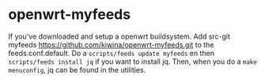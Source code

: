 # openwrt-myfeeds

If you've downloaded and setup a openwrt buildsystem. Add src-git myfeeds https://github.com/kiwina/openwrt-myfeeds.git to the feeds.conf.default. Do a `scripts/feeds update myfeeds` en then `scripts/feeds install jq` if you want to install jq. Then, when you do a `make menuconfig`, jq can be found in the utilities.
